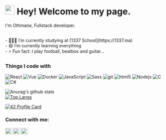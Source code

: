 <h1><img src="https://emojis.slackmojis.com/emojis/images/1531849430/4246/blob-sunglasses.gif?1531849430" width="30"/> Hey! Welcome to my page.</h1>
<p>I'm Othmane, Fullstack developer.</p><br/>
- 👨🏽‍💻 I’m currently studying at  [1337 School](https://1337.ma) <br>
- 😄 I’m currently learning everything<br>
- ⚡ Fun fact: I play football, beatbox and guitar...
<h3>Things I code with</h3>
<p>
  <img alt="React" src="https://img.shields.io/badge/-React-45b8d8?style=flat-square&logo=react&logoColor=white" />
  <img alt="Vue" src="https://img.shields.io/badge/-Vue-4o48d8?style=flat-square&logo=vuejs&logoColor=white" />
  <img alt="Docker" src="https://img.shields.io/badge/-Docker-46a2f1?style=flat-square&logo=docker&logoColor=white" />
  <img alt="JavaScript" src="https://img.shields.io/badge/javascript%20-%23323330.svg?&style=flat-square&logo=javascript&logoColor=%23F7DF1E"/>
  <img alt="Sass" src="https://img.shields.io/badge/-Sass-CC6699?style=flat-square&logo=sass&logoColor=white" />
  <img alt="git" src="https://img.shields.io/badge/-Git-F05032?style=flat-square&logo=git&logoColor=white" />
  <img alt="html5" src="https://img.shields.io/badge/-HTML5-E34F26?style=flat-square&logo=html5&logoColor=white" />
  <img alt="Nodejs" src="https://img.shields.io/badge/-Nodejs-43853d?style=flat-square&logo=Node.js&logoColor=white" />
  <img alt="C" src="https://img.shields.io/badge/c%20-%2300599C.svg?&style=flat-square&logo=c&logoColor=white"/>
  <img alt="C#" src="https://img.shields.io/badge/c%23%20-%23239120.svg?&style=flat-square&logo=c-sharp&logoColor=white"/>
  
</p>



![Anurag's github stats](https://github-readme-stats.vercel.app/api?username=othmaneessafi&show_icons=true&theme=radical)<br>
[![Top Langs](https://github-readme-stats.vercel.app/api/top-langs/?username=othmaneessafi&langs_count=8&show_icons=true&theme=radical)](https://github.com/anuraghazra/github-readme-stats)

[![42 Profile Card](https://1337-readme.vercel.app/api/profile?cursus=42&dark=true&login=oes-safi)](https://github.com/othmaneessafi)

### Connect with me:

[<img align="left" alt="othmane.es | Twitter" width="22px" src="https://cdn.jsdelivr.net/npm/simple-icons@v3/icons/twitter.svg" />](https://twitter.com/othmane_es)
[<img align="left" alt="othmaneessafi | LinkedIn" width="22px" src="https://cdn.jsdelivr.net/npm/simple-icons@v3/icons/linkedin.svg" />](https://www.linkedin.com/in/othmane-es-safi-99632b167/)
[<img align="left" alt="othmane.es | Instagram" width="22px" src="https://cdn.jsdelivr.net/npm/simple-icons@v3/icons/instagram.svg" />](https://www.instagram.com/othmane.es/)

<br />

<!--
**Ysrbolles/Ysrbolles** is a ✨ _special_ ✨ repository because its `README.md` (this file) appears on your GitHub profile.

Here are some ideas to get you started:

- 🔭 I’m currently I’m currently studying at on ...
- 🌱 I’m currently learning ...
- 👯 I’m looking to collaborate on ...
- 🤔 I’m looking for help with ...
- 💬 Ask me about ...
- 📫 How to reach me: ...
- 😄 Pronouns: ...
- ⚡ Fun fact: ...
-->


